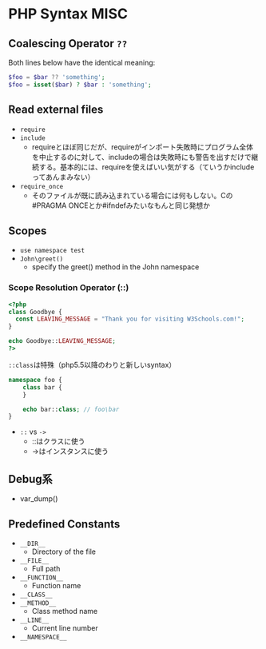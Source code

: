 # PHP Syntax MISC

## Coalescing Operator `??`

Both lines below have the identical meaning:

```php
$foo = $bar ?? 'something';
$foo = isset($bar) ? $bar : 'something';
```

## Read external files

- `require`
- `include`
  - requireとほぼ同じだが、requireがインポート失敗時にプログラム全体を中止するのに対して、includeの場合は失敗時にも警告を出すだけで継続する。基本的には、requireを使えばいい気がする（ていうかincludeってあんまみない）
- `require_once`
  - そのファイルが既に読み込まれている場合には何もしない。Cの#PRAGMA ONCEとか#ifndefみたいなもんと同じ発想か

## Scopes

- `use namespace test`
- `John\greet()`
  - specify the greet() method in the John namespace

### Scope Resolution Operator (::)

```php
<?php
class Goodbye {
  const LEAVING_MESSAGE = "Thank you for visiting W3Schools.com!";
}

echo Goodbye::LEAVING_MESSAGE;
?>
```

`::class`は特殊（php5.5以降のわりと新しいsyntax）

```php
namespace foo {
    class bar {
    }

    echo bar::class; // foo\bar
}
```

- `::` vs `->`
  - ::はクラスに使う
  - ->はインスタンスに使う


## Debug系

- var_dump()


## Predefined Constants

- `__DIR__`
  - Directory of the file
- `__FILE__`
  - Full path
- `__FUNCTION__`
  - Function name
- `__CLASS__`
- `__METHOD__`
  - Class method name
- `__LINE__`
  - Current line number
- `__NAMESPACE__`